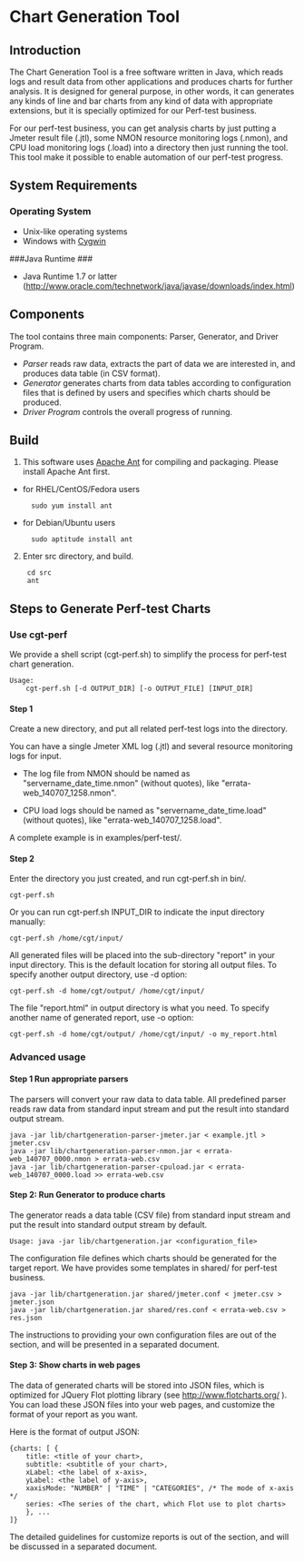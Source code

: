 Chart Generation Tool
=====================

Introduction
------------
The Chart Generation Tool is a free software written in Java, which reads logs and result data from other applications and produces charts for further analysis. It is designed for general purpose, in other words, it can generates any kinds of line and bar charts from any kind of data with appropriate extensions, but it is specially optimized for our Perf-test business.

For our perf-test business, you can get analysis charts by just putting a Jmeter result file (.jtl), some NMON resource monitoring logs (.nmon), and CPU load monitoring logs (.load) into a directory then just running the tool.  This tool make it possible to enable automation of our perf-test progress.

System Requirements
-------------------
### Operating System ###
* Unix-like operating systems
* Windows with [Cygwin](https://www.cygwin.com/)

###Java Runtime ###
* Java Runtime 1.7 or latter (<http://www.oracle.com/technetwork/java/javase/downloads/index.html>)

Components
----------
The tool contains three main components: Parser, Generator, and Driver Program.

* _Parser_ reads raw data, extracts the part of data we are interested in, and produces data table (in CSV format).
* _Generator_ generates charts from data tables according to configuration files that is defined by users and specifies which charts should be produced.
* _Driver Program_ controls the overall progress of running.

Build
-----------
1. This software uses [Apache Ant](http://ant.apache.org/) for compiling and packaging. Please install Apache Ant first.

- for RHEL/CentOS/Fedora users
		
		sudo yum install ant

- for Debian/Ubuntu users
		
		sudo aptitude install ant

2. Enter src directory, and build.

		cd src
		ant

Steps to Generate Perf-test Charts
----------------------------------
### Use cgt-perf ###
We provide a shell script (cgt-perf.sh) to simplify the process for perf-test chart generation.

	Usage:
		cgt-perf.sh [-d OUTPUT_DIR] [-o OUTPUT_FILE] [INPUT_DIR]

#### Step 1 ####
Create a new directory, and put all related perf-test logs into the directory. 

You can have a single Jmeter XML log (.jtl) and several resource monitoring logs for input. 

* The log file from NMON should be named as "servername_date_time.nmon" (without quotes), like "errata-web_140707_1258.nmon". 

* CPU load logs should be named as "servername_date_time.load" (without quotes), like "errata-web_140707_1258.load". 

A complete example is in examples/perf-test/.

#### Step 2 ####
Enter the directory you just created, and run cgt-perf.sh in bin/.

	cgt-perf.sh

Or you can run cgt-perf.sh INPUT_DIR to indicate the input directory manually:

	cgt-perf.sh /home/cgt/input/

All generated files will be placed into the sub-directory "report" in your input directory. This is the default location for storing all output files. To specify another output directory, use -d option:

	cgt-perf.sh -d home/cgt/output/ /home/cgt/input/

The file "report.html" in output directory is what you need. To specify another name of generated report, use -o option:

	cgt-perf.sh -d home/cgt/output/ /home/cgt/input/ -o my_report.html

### Advanced usage ###

#### Step 1 Run appropriate parsers ####
The parsers will convert your raw data to data table. All predefined parser reads raw data from standard input stream and put the result into standard output stream.

	java -jar lib/chartgeneration-parser-jmeter.jar < example.jtl > jmeter.csv
	java -jar lib/chartgeneration-parser-nmon.jar < errata-web_140707_0000.nmon > errata-web.csv
	java -jar lib/chartgeneration-parser-cpuload.jar < errata-web_140707_0000.load >> errata-web.csv

#### Step 2: Run Generator to produce charts ####
The generator reads a data table (CSV file) from standard input stream and put the result into standard output stream by default.

	Usage: java -jar lib/chartgeneration.jar <configuration_file>

The configuration file defines which charts should be generated for the target report. We have provides some templates in shared/ for perf-test business.

	java -jar lib/chartgeneration.jar shared/jmeter.conf < jmeter.csv > jmeter.json
	java -jar lib/chartgeneration.jar shared/res.conf < errata-web.csv > res.json

The instructions to providing your own configuration files are out of the section, and will be presented in a separated document.

#### Step 3: Show charts in web pages ####
The data of generated charts will be stored into JSON files, which is optimized for JQuery Flot plotting library (see http://www.flotcharts.org/ ). You can load these JSON files into your web pages, and customize the format of your report as you want.

Here is the format of output JSON:

	{charts: [ {
		title: <title of your chart>,
		subtitle: <subtitle of your chart>,
		xLabel: <the label of x-axis>,
		yLabel: <the label of y-axis>,
		xaxisMode: "NUMBER" | "TIME" | "CATEGORIES", /* The mode of x-axis */
		series: <The series of the chart, which Flot use to plot charts>
		}, ...
	]}

The detailed guidelines for customize reports is out of the section, and will be discussed in a separated document.
